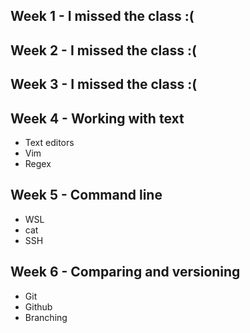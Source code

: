 ## Week 1 - I missed the class :( 
## Week 2 - I missed the class :( 
## Week 3 - I missed the class :( 
## Week 4 - Working with text
- Text editors
- Vim
- Regex
## Week 5 - Command line
- WSL
- cat
- SSH
## Week 6 - Comparing and versioning
- Git
- Github
- Branching
